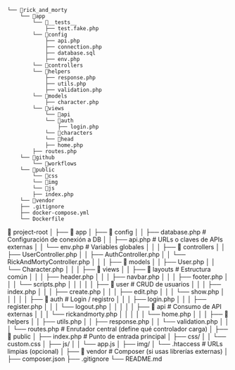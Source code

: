 ```
└── 📁rick_and_morty
    └── 📁app
        └── 📁__tests__
            ├── test.fake.php
        └── 📁config
            ├── api.php
            ├── connection.php
            ├── database.sql
            ├── env.php
        └── 📁controllers
        └── 📁helpers
            ├── response.php
            ├── utils.php
            ├── validation.php
        └── 📁models
            ├── character.php
        └── 📁views
            └── 📁api
            └── 📁auth
                ├── login.php
            └── 📁characters
            └── 📁head
            ├── home.php
        ├── routes.php
    └── 📁github
        └── 📁workflows
    └── 📁public
        └── 📁css
        └── 📁img
        └── 📁js
        ├── index.php
    └── 📁vendor
    ├── .gitignore
    ├── docker-compose.yml
    └── Dockerfile
```










📁 project-root
│
├── 📁 app
│   ├── 📁 config
│   │   ├── database.php          # Configuración de conexión a DB
│   │   ├── api.php               # URLs o claves de APIs externas
│   │   └── env.php               # Variables globales
│   │
│   ├── 📁 controllers
│   │   ├── UserController.php
│   │   ├── AuthController.php
│   │   └── RickAndMortyController.php
│   │
│   ├── 📁 models
│   │   ├── User.php
│   │   └── Character.php
│   │
│   ├── 📁 views
│   │   ├── 📁 layouts            # Estructura común
│   │   │   ├── header.php
│   │   │   ├── navbar.php
│   │   │   ├── footer.php
│   │   │   └── scripts.php
│   │   │
│   │   ├── 📁 user               # CRUD de usuarios
│   │   │   ├── index.php
│   │   │   ├── create.php
│   │   │   ├── edit.php
│   │   │   └── show.php
│   │   │
│   │   ├── 📁 auth               # Login / registro
│   │   │   ├── login.php
│   │   │   ├── register.php
│   │   │   └── logout.php
│   │   │
│   │   ├── 📁 api                # Consumo de API externas
│   │   │   └── rickandmorty.php
│   │   │
│   │   └── home.php
│   │
│   ├── 📁 helpers
│   │   ├── utils.php
│   │   ├── response.php
│   │   └── validation.php
│   │
│   └── routes.php               # Enrutador central (define qué controlador carga)
│
├── 📁 public
│   ├── index.php                # Punto de entrada principal
│   ├── css/
│   │   └── custom.css
│   ├── js/
│   │   └── app.js
│   ├── img/
│   └── .htaccess                # URLs limpias (opcional)
│
├── 📁 vendor                    # Composer (si usas librerías externas)
│
├── composer.json
├── .gitignore
└── README.md
